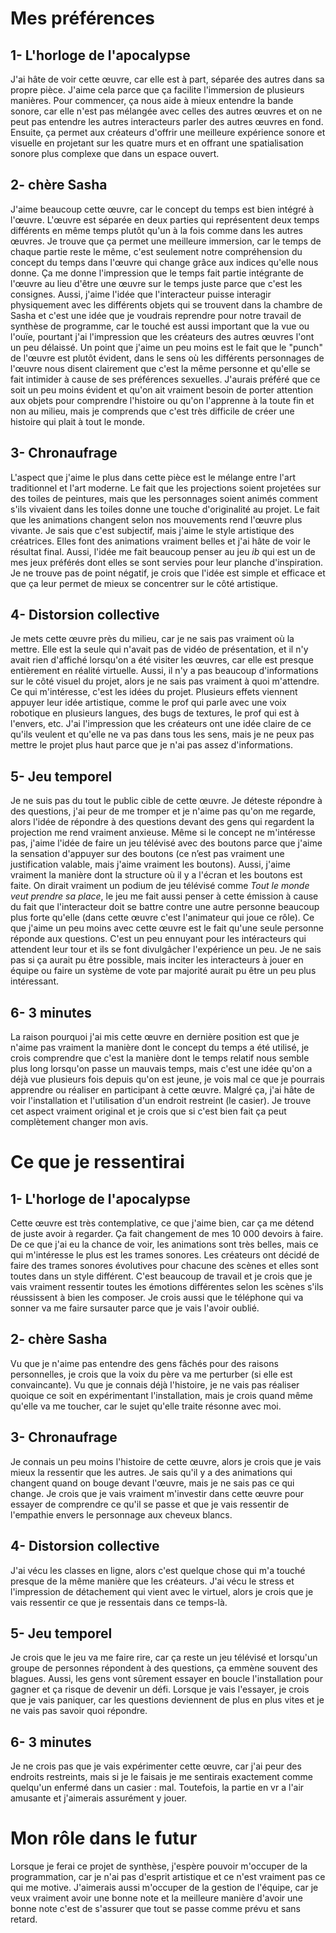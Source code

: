 
# Mes préférences

## 1- L'horloge de l'apocalypse
J'ai hâte de voir cette œuvre, car elle est à part, séparée des autres dans sa propre pièce. J'aime cela parce que ça facilite l'immersion de plusieurs manières. Pour commencer, ça nous aide à mieux entendre la bande sonore, car elle n'est pas mélangée avec celles des autres œuvres et on ne peut pas entendre les autres interacteurs parler des autres œuvres en fond. Ensuite, ça permet aux créateurs d'offrir une meilleure expérience sonore et visuelle en projetant sur les quatre murs et en offrant une spatialisation sonore plus complexe que dans un espace ouvert.

## 2- chère Sasha
J'aime beaucoup cette œuvre, car le concept du temps est bien intégré à l'œuvre. L'œuvre est séparée en deux parties qui représentent deux temps différents en même temps plutôt qu'un à la fois comme dans les autres œuvres. Je trouve que ça permet une meilleure immersion, car le temps de chaque partie reste le même, c'est seulement notre compréhension du  concept du temps dans l'œuvre qui change grâce aux indices qu'elle nous donne. Ça me donne l'impression que le temps fait partie intégrante de l'œuvre au lieu d'être une œuvre sur le temps juste parce que c'est les consignes. Aussi, j'aime l'idée que l'interacteur puisse interagir physiquement avec les différents objets qui se trouvent dans la chambre de Sasha et c'est une idée que je voudrais reprendre pour notre travail de synthèse de programme, car le touché est aussi important que la vue ou l'ouïe, pourtant j'ai l'impression que les créateurs des autres œuvres l'ont un peu délaissé. Un point que j'aime un peu moins est le fait que le "punch" de l'œuvre est plutôt évident, dans le sens où les différents personnages de l'œuvre nous disent clairement que c'est la même personne et qu'elle se fait intimider à cause de ses préférences sexuelles. J'aurais préféré que ce soit un peu moins évident et qu'on ait vraiment besoin de porter attention aux objets pour comprendre l'histoire ou qu'on l'apprenne à la toute fin et non au milieu, mais je comprends que c'est très difficile de créer une histoire qui plait à tout le monde.

## 3- Chronaufrage
L'aspect que j'aime le plus dans cette pièce est le mélange entre l'art traditionnel et l'art moderne. Le fait que les projections soient projetées sur des toiles de peintures, mais que les personnages soient animés comment s'ils vivaient dans les toiles donne une touche d'originalité au projet. Le fait que les animations changent selon nos mouvements rend l'œuvre plus vivante. Je sais que c'est subjectif, mais j'aime le style artistique des créatrices. Elles font des animations vraiment belles et j'ai hâte de voir le résultat final. Aussi, l'idée me fait beaucoup penser au jeu *ib* qui est un de mes jeux préférés dont elles se sont servies pour leur planche d'inspiration. Je ne trouve pas de point négatif, je crois que l'idée est simple et efficace et que ça leur permet de mieux se concentrer sur le côté artistique.

## 4- Distorsion collective
Je mets cette œuvre près du milieu, car je ne sais pas vraiment où la mettre. Elle est la seule qui n'avait pas de vidéo de présentation, et il n'y avait rien d'affiché lorsqu'on a été visiter les œuvres, car elle est presque entièrement en réalité virtuelle. Aussi, il n'y a pas beaucoup d'informations sur le côté visuel du projet, alors je ne sais pas vraiment à quoi m'attendre. Ce qui m'intéresse, c'est les idées du projet. Plusieurs effets viennent appuyer leur idée artistique, comme le prof qui parle avec une voix robotique en plusieurs langues, des bugs de textures, le prof qui est à l'envers, etc. J'ai l'impression que les créateurs ont une idée claire de ce qu'ils veulent et qu'elle ne va pas dans tous les sens, mais je ne peux pas mettre le projet plus haut parce que je n'ai pas assez d'informations.

## 5- Jeu temporel 
Je ne suis pas du tout le public cible de cette œuvre. Je déteste répondre à des questions, j'ai peur de me tromper et je n'aime pas qu'on me regarde, alors l'idée de répondre à des questions devant des gens qui regardent la projection me rend vraiment anxieuse. Même si le concept ne m'intéresse pas, j'aime l'idée de faire un jeu télévisé avec des boutons parce que j'aime la sensation d'appuyer sur des boutons (ce n’est pas vraiment une justification valable, mais j'aime vraiment les boutons). Aussi, j'aime vraiment la manière dont la structure où il y a l'écran et les boutons est faite. On dirait vraiment un podium de jeu télévisé comme *Tout le monde veut prendre sa place*, le jeu me fait aussi penser à cette émission à cause du fait que l'interacteur doit se battre contre une autre personne beaucoup plus forte qu'elle (dans cette œuvre c'est l'animateur qui joue ce rôle). Ce que j'aime un peu moins avec cette œuvre est le fait qu'une seule personne réponde aux questions. C'est un peu ennuyant pour les intéracteurs qui attendent leur tour et ils se font divulgâcher l'expérience un peu. Je ne sais pas si ça aurait pu être possible, mais inciter les interacteurs à jouer en équipe ou faire un système de vote par majorité aurait pu être un peu plus intéressant.

## 6- 3 minutes
La raison pourquoi j'ai mis cette œuvre en dernière position est que je n'aime pas vraiment la manière dont le concept du temps a été utilisé, je crois comprendre que c'est la manière dont le temps relatif nous semble plus long lorsqu'on passe un mauvais temps, mais c'est une idée qu'on a déjà vue plusieurs fois depuis qu'on est jeune, je vois mal ce que je pourrais apprendre ou réaliser en participant à cette œuvre. Malgré ça, j'ai hâte de voir l'installation et l'utilisation d'un endroit restreint (le casier). Je trouve cet aspect vraiment original et je crois que si c'est bien fait ça peut complètement changer mon avis.


# Ce que je ressentirai
## 1- L'horloge de l'apocalypse
Cette œuvre est très contemplative, ce que j'aime bien, car ça me détend de juste avoir à regarder. Ça fait changement de mes 10 000 devoirs à faire. De ce que j'ai eu la chance de voir, les animations sont très belles, mais ce qui m'intéresse le plus est les trames sonores. Les créateurs ont décidé de faire des trames sonores évolutives pour chacune des scènes et elles sont toutes dans un style différent. C'est beaucoup de travail et je crois que je vais vraiment ressentir toutes les émotions différentes selon les scènes s'ils réussissent à bien les composer. Je crois aussi que le téléphone qui va sonner va me faire sursauter parce que je vais l'avoir oublié.

## 2- chère Sasha
Vu que je n'aime pas entendre des gens fâchés pour des raisons personnelles, je crois que la voix du père va me perturber (si elle est convaincante). Vu que je connais déjà l'histoire, je ne vais pas réaliser quoique ce soit en expérimentant l'installation, mais je crois quand même qu'elle va me toucher, car le sujet qu'elle traite résonne avec moi.

## 3- Chronaufrage
Je connais un peu moins l'histoire de cette œuvre, alors je crois que je vais mieux la ressentir que les autres. Je sais qu'il y a des animations qui changent quand on bouge devant l'œuvre, mais je ne sais pas ce qui change. Je crois que je vais vraiment m'investir dans cette œuvre pour essayer de comprendre ce qu'il se passe et que je vais ressentir de l'empathie envers le personnage aux cheveux blancs.

## 4- Distorsion collective
J'ai vécu les classes en ligne, alors c'est quelque chose qui m'a touché presque de la même manière que les créateurs. J'ai vécu le stress et l'impression de détachement qui vient avec le virtuel, alors je crois que je vais ressentir ce que je ressentais dans ce temps-là.

## 5- Jeu temporel 
Je crois que le jeu va me faire rire, car ça reste un jeu télévisé et lorsqu'un groupe de personnes répondent à des questions, ça emmène souvent des blagues. Aussi, les gens vont sûrement essayer en boucle l'installation pour gagner et ça risque de devenir un défi. Lorsque je vais l'essayer, je crois que je vais paniquer, car les questions deviennent de plus en plus vites et je ne vais pas savoir quoi répondre.

## 6- 3 minutes
Je ne crois pas que je vais expérimenter cette œuvre, car j'ai peur des endroits restreints, mais si je le faisais je me sentirais exactement comme quelqu'un enfermé dans un casier : mal. Toutefois, la partie en vr a l'air amusante et j'aimerais assurément y jouer.

# Mon rôle dans le futur
Lorsque je ferai ce projet de synthèse, j'espère pouvoir m'occuper de la programmation, car je n'ai pas d'esprit artistique et ce n'est vraiment pas ce qui me motive. J'aimerais aussi m'occuper de la gestion de l'équipe, car je veux vraiment avoir une bonne note et la meilleure manière d'avoir une bonne note c'est de s'assurer que tout se passe comme prévu et sans retard.
